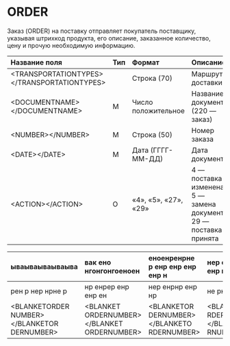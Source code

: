 # ORDER

Заказ \(ORDER\) на поставку отправляет покупатель поставщику, указывая штрихкод продукта, его описание, заказанное количество, цену и прочую необходимую информацию.

| Название поля | Тип | Формат | Описание |
| :--- | :--- | :--- | :--- |
| &lt;TRANSPORTATIONTYPES&gt;&lt;/TRANSPORTATIONTYPES&gt; |  | Строка \(70\) | Маршрут доставки |
| &lt;DOCUMENTNAME&gt;&lt;/DOCUMENTNAME&gt; | М | Число положительное | Название документа \(220 —заказ\) |
| &lt;NUMBER&gt;&lt;/NUMBER&gt; | М | Строка \(50\) | Номер заказа |
| &lt;DATE&gt;&lt;/DATE&gt; | М | Дата \(ГГГГ-ММ-ДД\) | Дата документа |
| &lt;ACTION&gt;&lt;/ACTION&gt; | О | «4», «5», «27», «29» | 4 — поставка изменена, 5 — замена документа, 29 — поставка принята

| ываываываываыва | вак ено нгонгонгоеноен | еноенренрне р енр енр енр енр н | нер енренр енр енр н |
| :--- | :--- | :--- | :--- |
| рен р нер нрне р | нр енрер енр енр ен | нер енрнр енр нр | не рнер енр енр  |
|                 &lt;BLANKETORDER NUMBER&gt;&lt;/BLANKETOR DERNUMBER&gt; |           &lt;BLANKET ORDERNUMBER&gt;&lt;/BLANKET ORDERNUMBER&gt; | &lt;BLANKETOR DERNUMBER&gt;&lt;/BLANKETO RDERNUMBER&gt; | &lt;BLANKETO RDERNUMBER&gt;&lt;/BLANKETORDE RNUMBER&gt; |




